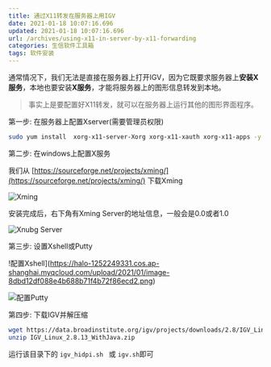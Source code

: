 ```yaml
---
title: 通过X11转发在服务器上用IGV
date: 2021-01-18 10:07:16.696
updated: 2021-01-18 10:07:16.696
url: /archives/using-x11-in-server-by-x11-forwarding
categories: 生信软件工具箱
tags: 软件安装
---
```


通常情况下，我们无法是直接在服务器上打开IGV，因为它既要求服务器上**安装X服务**，本地也要安装**X服务**，才能将服务器上的图形信息转发到本地。

> 事实上是要配置好X11转发，就可以在服务器上运行其他的图形界面程序。

第一步: 在服务器上配置Xserver(需要管理员权限)

```Bash
sudo yum install  xorg-x11-server-Xorg xorg-x11-xauth xorg-x11-apps -y
```

第二步: 在windows上配置X服务

我们从 [https://sourceforge.net/projects/xming/](https://sourceforge.net/projects/xming/) 下载Xming

![Xming](https://halo-1252249331.cos.ap-shanghai.myqcloud.com/upload/2021/01/image-bbb12dad77a0414d83c71915da50655c.png)

安装完成后，右下角有Xming Server的地址信息，一般会是0.0或者1.0

![Xnubg Server](https://halo-1252249331.cos.ap-shanghai.myqcloud.com/upload/2021/01/image-a4f1114d2222410e9be8277e971a1923.png)

第三步: 设置Xshell或Putty

!配置Xshell](https://halo-1252249331.cos.ap-shanghai.myqcloud.com/upload/2021/01/image-8dbd12df088e4b688b71f4b72f86ecd2.png)

![配置Putty](https://halo-1252249331.cos.ap-shanghai.myqcloud.com/upload/2021/01/image-9ee5bdc814074cac90183d424e0e6f55.png)

第四步: 下载IGV并解压缩

```Bash
wget https://data.broadinstitute.org/igv/projects/downloads/2.8/IGV_Linux_2.8.13_WithJava.zip
unzip IGV_Linux_2.8.13_WithJava.zip 
```

运行该目录下的 `igv_hidpi.sh ` 或 `igv.sh`即可